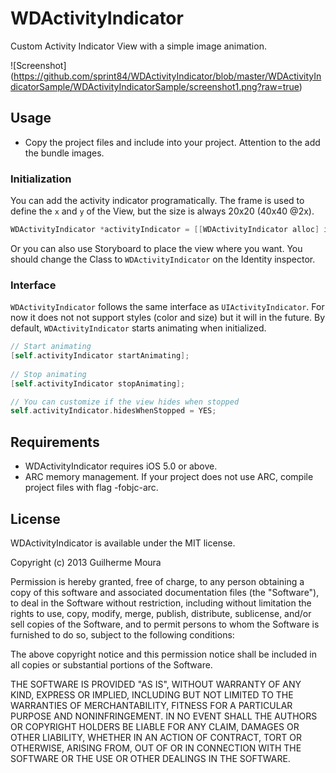 WDActivityIndicator
===================

Custom Activity Indicator View with a simple image animation.

![Screenshot] (https://github.com/sprint84/WDActivityIndicator/blob/master/WDActivityIndicatorSample/WDActivityIndicatorSample/screenshot1.png?raw=true)

## Usage
* Copy the project files and include into your project. Attention to the add the bundle images.

### Initialization

You can add the activity indicator programatically. The frame is used to define the `x` and `y` of the View, but the size is always 20x20 (40x40 @2x).
``` objective-c
WDActivityIndicator *activityIndicator = [[WDActivityIndicator alloc] initWithFrame:frame];
```

Or you can also use Storyboard to place the view where you want. You should change the Class to `WDActivityIndicator` on the Identity inspector.

### Interface
`WDActivityIndicator` follows the same interface as `UIActivityIndicator`. For now it does not not support styles (color and size) but it will in the future. By default, `WDActivityIndicator` starts animating when initialized.
``` objective-c
// Start animating
[self.activityIndicator startAnimating];
  
// Stop animating
[self.activityIndicator stopAnimating];

// You can customize if the view hides when stopped
self.activityIndicator.hidesWhenStopped = YES;
```

## Requirements
* WDActivityIndicator requires iOS 5.0 or above.
* ARC memory management. If your project does not use ARC, compile project files with flag -fobjc-arc.

## License
WDActivityIndicator is available under the MIT license.

Copyright (c) 2013 Guilherme Moura

Permission is hereby granted, free of charge, to any person obtaining a copy of this software and associated documentation files (the "Software"), to deal in the Software without restriction, including without limitation the rights to use, copy, modify, merge, publish, distribute, sublicense, and/or sell copies of the Software, and to permit persons to whom the Software is furnished to do so, subject to the following conditions:

The above copyright notice and this permission notice shall be included in all copies or substantial portions of the Software.

THE SOFTWARE IS PROVIDED "AS IS", WITHOUT WARRANTY OF ANY KIND, EXPRESS OR IMPLIED, INCLUDING BUT NOT LIMITED TO THE WARRANTIES OF MERCHANTABILITY, FITNESS FOR A PARTICULAR PURPOSE AND NONINFRINGEMENT. IN NO EVENT SHALL THE AUTHORS OR COPYRIGHT HOLDERS BE LIABLE FOR ANY CLAIM, DAMAGES OR OTHER LIABILITY, WHETHER IN AN ACTION OF CONTRACT, TORT OR OTHERWISE, ARISING FROM, OUT OF OR IN CONNECTION WITH THE SOFTWARE OR THE USE OR OTHER DEALINGS IN THE SOFTWARE.
